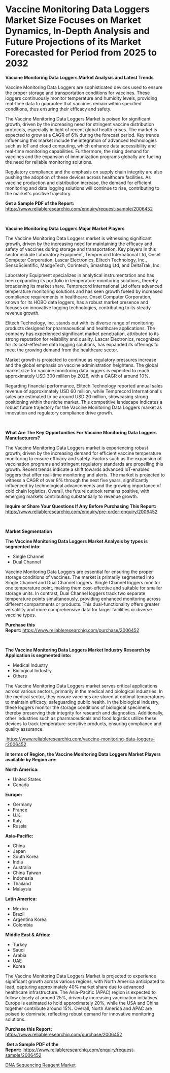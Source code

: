 <p><h1>Vaccine Monitoring Data Loggers Market Size Focuses on Market Dynamics, In-Depth Analysis and Future Projections of its Market Forecasted for Period from 2025 to 2032</h1></p><p><strong>Vaccine Monitoring Data Loggers Market Analysis and Latest Trends</strong></p>
<p><p>Vaccine Monitoring Data Loggers are sophisticated devices used to ensure the proper storage and transportation conditions for vaccines. These loggers continuously monitor temperature and humidity levels, providing real-time data to guarantee that vaccines remain within specified conditions, thus ensuring their efficacy and safety. </p><p>The Vaccine Monitoring Data Loggers Market is poised for significant growth, driven by the increasing need for stringent vaccine distribution protocols, especially in light of recent global health crises. The market is expected to grow at a CAGR of 6% during the forecast period. Key trends influencing this market include the integration of advanced technologies such as IoT and cloud computing, which enhance data accessibility and real-time monitoring capabilities. Furthermore, the rising demand for vaccines and the expansion of immunization programs globally are fueling the need for reliable monitoring solutions. </p><p>Regulatory compliance and the emphasis on supply chain integrity are also pushing the adoption of these devices across healthcare facilities. As vaccine production and distribution increase, the demand for efficient monitoring and data logging solutions will continue to rise, contributing to the market's positive trajectory.</p></p>
<p><strong>Get a Sample PDF of the Report:&nbsp;</strong> <a href="https://www.reliableresearchiq.com/enquiry/request-sample/2006452?utm_campaign=2797&utm_medium=2&utm_source=Github&utm_content=ia&utm_term=05032025&utm_id=vaccine-monitoring-data-loggers">https://www.reliableresearchiq.com/enquiry/request-sample/2006452</a></p>
<p>&nbsp;</p>
<p><strong>Vaccine Monitoring Data Loggers Major Market Players</strong></p>
<p><p>The Vaccine Monitoring Data Loggers market is witnessing significant growth, driven by the increasing need for maintaining the efficacy and safety of vaccines during storage and transportation. Key players in this sector include Laboratory Equipment, Temprecord International Ltd, Onset Computer Corporation, Lascar Electronics, Elitech Technology, Inc., SensoScientific, MadgeTech, Corintech, Smashtag Ltd, and DeltaTrak, Inc.</p><p>Laboratory Equipment specializes in analytical instrumentation and has been expanding its portfolio in temperature monitoring solutions, thereby broadening its market share. Temprecord International Ltd offers advanced temperature monitoring solutions and has seen growth fueled by increased compliance requirements in healthcare. Onset Computer Corporation, known for its HOBO data loggers, has a robust market presence and focuses on innovative logging technologies, contributing to its steady revenue growth.</p><p>Elitech Technology, Inc. stands out with its diverse range of monitoring products designed for pharmaceutical and healthcare applications. The company has experienced significant market penetration, attributed to its strong reputation for reliability and quality. Lascar Electronics, recognized for its cost-effective data logging solutions, has expanded its offerings to meet the growing demand from the healthcare sector.</p><p>Market growth is projected to continue as regulatory pressures increase and the global emphasis on vaccine administration heightens. The global market size for vaccine monitoring data loggers is expected to reach approximately USD 300 million by 2026, with a CAGR of around 10%.</p><p>Regarding financial performance, Elitech Technology reported annual sales revenue of approximately USD 60 million, while Temprecord International's sales are estimated to be around USD 20 million, showcasing strong positioning within the niche market. This competitive landscape indicates a robust future trajectory for the Vaccine Monitoring Data Loggers market as innovation and regulatory compliance drive growth.</p></p>
<p>&nbsp;</p>
<p><strong>What Are The Key Opportunities For Vaccine Monitoring Data Loggers Manufacturers?</strong></p>
<p><p>The Vaccine Monitoring Data Loggers market is experiencing robust growth, driven by the increasing demand for efficient vaccine temperature monitoring to ensure efficacy and safety. Factors such as the expansion of vaccination programs and stringent regulatory standards are propelling this growth. Recent trends indicate a shift towards advanced IoT-enabled loggers that offer real-time monitoring and alerts. The market is projected to witness a CAGR of over 8% through the next five years, significantly influenced by technological advancements and the growing importance of cold chain logistics. Overall, the future outlook remains positive, with emerging markets contributing substantially to revenue growth.</p></p>
<p><strong>Inquire or Share Your Questions If Any Before Purchasing This Report:</strong> <a href="https://www.reliableresearchiq.com/enquiry/pre-order-enquiry/2006452?utm_campaign=2797&utm_medium=2&utm_source=Github&utm_content=ia&utm_term=05032025&utm_id=vaccine-monitoring-data-loggers">https://www.reliableresearchiq.com/enquiry/pre-order-enquiry/2006452</a></p>
<p>&nbsp;</p>
<p><strong>Market Segmentation</strong></p>
<p><strong>The Vaccine Monitoring Data Loggers Market Analysis by types is segmented into:</strong></p>
<p><ul><li>Single Channel</li><li>Dual Channel</li></ul></p>
<p><p>Vaccine Monitoring Data Loggers are essential for ensuring the proper storage conditions of vaccines. The market is primarily segmented into Single Channel and Dual Channel loggers. Single Channel loggers monitor one temperature point, making them cost-effective and suitable for smaller storage units. In contrast, Dual Channel loggers track two separate temperature points simultaneously, providing enhanced monitoring across different compartments or products. This dual-functionality offers greater versatility and more comprehensive data for larger facilities or diverse vaccine types.</p></p>
<p><strong>Purchase this Report:&nbsp;</strong><a href="https://www.reliableresearchiq.com/purchase/2006452?utm_campaign=2797&utm_medium=2&utm_source=Github&utm_content=ia&utm_term=05032025&utm_id=vaccine-monitoring-data-loggers">https://www.reliableresearchiq.com/purchase/2006452</a></p>
<p>&nbsp;</p>
<p><strong>The Vaccine Monitoring Data Loggers Market Industry Research by Application is segmented into:</strong></p>
<p><ul><li>Medical Industry</li><li>Biological Industry</li><li>Others</li></ul></p>
<p><p>The Vaccine Monitoring Data Loggers market serves critical applications across various sectors, primarily in the medical and biological industries. In the medical sector, they ensure vaccines are stored at optimal temperatures to maintain efficacy, safeguarding public health. In the biological industry, these loggers monitor the storage conditions of biological specimens, thereby preserving their integrity for research and diagnostics. Additionally, other industries such as pharmaceuticals and food logistics utilize these devices to track temperature-sensitive products, ensuring compliance and quality assurance.</p></p>
<p><a href="https://www.reliableresearchiq.com/vaccine-monitoring-data-loggers-r2006452?utm_campaign=2797&utm_medium=2&utm_source=Github&utm_content=ia&utm_term=05032025&utm_id=vaccine-monitoring-data-loggers">&nbsp;https://www.reliableresearchiq.com/vaccine-monitoring-data-loggers-r2006452</a></p>
<p><strong>In terms of Region, the Vaccine Monitoring Data Loggers Market Players available by Region are:</strong></p>
<p>
    <p> <strong> North America: </strong>
        <ul>
            <li>United States</li>
            <li>Canada</li>
        </ul>
        </p> 
    <p> <strong> Europe: </strong>
        <ul>
            <li>Germany</li>
            <li>France</li>
            <li>U.K.</li>
            <li>Italy</li>
            <li>Russia</li>
        </ul>
        </p> 
    <p> <strong> Asia-Pacific: </strong>
        <ul>
            <li>China</li>
            <li>Japan</li>
            <li>South Korea</li>
            <li>India</li>
            <li>Australia</li>
            <li>China Taiwan</li>
            <li>Indonesia</li>
            <li>Thailand</li>
            <li>Malaysia</li>
        </ul>
        </p> 
    <p> <strong> Latin America: </strong>
        <ul>
            <li>Mexico</li>
            <li>Brazil</li>
            <li>Argentina Korea</li>
            <li>Colombia</li>
        </ul>
        </p> 
    <p> <strong> Middle East & Africa: </strong>
        <ul>
            <li>Turkey</li>
            <li>Saudi</li>
            <li>Arabia</li>
            <li>UAE</li>
            <li>Korea</li>
        </ul>
    </p>
    </p>
<p><p>The Vaccine Monitoring Data Loggers Market is projected to experience significant growth across various regions, with North America anticipated to lead, capturing approximately 40% market share due to advanced healthcare infrastructure. The Asia-Pacific (APAC) region is expected to follow closely at around 25%, driven by increasing vaccination initiatives. Europe is estimated to hold approximately 20%, while the USA and China together contribute around 15%. Overall, North America and APAC are poised to dominate, reflecting robust demand for innovative monitoring solutions.</p></p>
<p><strong>Purchase this Report: </strong><a href="https://www.reliableresearchiq.com/purchase/2006452?utm_campaign=2797&utm_medium=2&utm_source=Github&utm_content=ia&utm_term=05032025&utm_id=vaccine-monitoring-data-loggers">https://www.reliableresearchiq.com/purchase/2006452</a></p>
<p>&nbsp;<strong>Get a Sample PDF of the Report:&nbsp;&nbsp;</strong><a href="https://www.reliableresearchiq.com/enquiry/request-sample/2006452?utm_campaign=2797&utm_medium=2&utm_source=Github&utm_content=ia&utm_term=05032025&utm_id=vaccine-monitoring-data-loggers">https://www.reliableresearchiq.com/enquiry/request-sample/2006452</a></p>
<p><strong></strong></p>
<p><p><a href="https://github.com/bholdsfofie/Market-Research-Report-List-1/blob/main/dna-sequencing-reagent-market.md?utm_campaign=2797&utm_medium=2&utm_source=Github&utm_content=ia&utm_term=05032025&utm_id=vaccine-monitoring-data-loggers">DNA Sequencing Reagent Market</a></p></p>